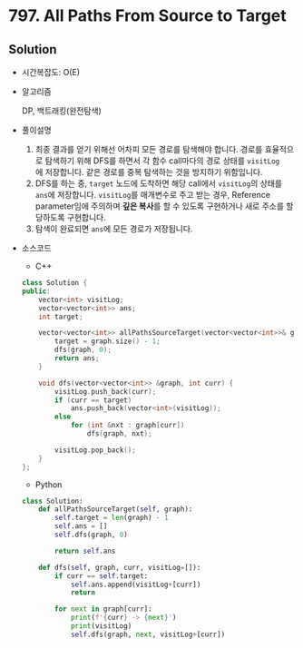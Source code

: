 # 797. All Paths From Source to Target

## Solution

- 시간복잡도: O(E)

- 알고리즘

  DP, 백트래킹(완전탐색)

- 풀이설명

  1. 최종 결과를 얻기 위해선 어차피 모든 경로를 탐색해야 합니다. 경로를 효율적으로 탐색하기 위해 DFS를 하면서 각 함수 call마다의 경로 상태를 `visitLog`에 저장합니다. 같은 경로를 중복 탐색하는 것을 방지하기 위함입니다.
  2. DFS를 하는 중, `target` 노드에 도착하면 해당 call에서 `visitLog`의 상태를 `ans`에 저장합니다. `visitLog`를 매개변수로 주고 받는 경우, Reference parameter임에 주의하며 **깊은 복사**를 할 수 있도록 구현하거나 새로 주소를 할당하도록 구현합니다.
  3. 탐색이 완료되면 `ans`에 모든 경로가 저장됩니다.

- 소스코드
	- C++
    ```cpp
    class Solution {
    public:
        vector<int> visitLog;
        vector<vector<int>> ans;
        int target;

        vector<vector<int>> allPathsSourceTarget(vector<vector<int>>& graph) {
            target = graph.size() - 1;
            dfs(graph, 0);
            return ans;
        }

        void dfs(vector<vector<int>> &graph, int curr) {
            visitLog.push_back(curr);
            if (curr == target)
                ans.push_back(vector<int>(visitLog));
            else
                for (int &nxt : graph[curr])
                    dfs(graph, nxt);

            visitLog.pop_back();
        }
    };
    ```
	- Python
    ```python
    class Solution:
        def allPathsSourceTarget(self, graph):
            self.target = len(graph) - 1
            self.ans = []
            self.dfs(graph, 0)

            return self.ans

        def dfs(self, graph, curr, visitLog=[]):
            if curr == self.target:
                self.ans.append(visitLog+[curr])
                return

            for next in graph[curr]:
                print(f'{curr} -> {next}')
                print(visitLog)
                self.dfs(graph, next, visitLog+[curr])
    ```

